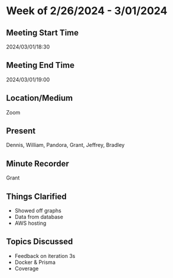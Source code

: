# Week of 2/26/2024 - 3/01/2024

## Meeting Start Time

2024/03/01/18:30

## Meeting End Time

2024/03/01/19:00

## Location/Medium

Zoom

## Present

Dennis, William, Pandora, Grant, Jeffrey, Bradley

## Minute Recorder

Grant

## Things Clarified

- Showed off graphs
- Data from database
- AWS hosting

## Topics Discussed

- Feedback on iteration 3s
- Docker & Prisma
- Coverage
